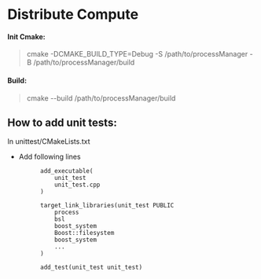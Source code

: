 # Distribute Compute

#### Init Cmake:

> cmake -DCMAKE_BUILD_TYPE=Debug -S /path/to/processManager -B /path/to/processManager/build

#### Build:

> cmake --build /path/to/processManager/build

## How to add unit tests:

In unittest/CMakeLists.txt
- Add following lines
        
            add_executable(
                unit_test 
                unit_test.cpp
            )
            
            target_link_libraries(unit_test PUBLIC 
                process
                bsl
                boost_system
                Boost::filesystem
                boost_system
                ...
            )

            add_test(unit_test unit_test)

